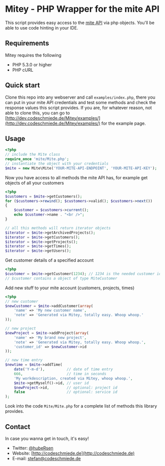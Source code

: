 Mitey - PHP Wrapper for the mite API
====================================
This script provides easy access to the [mite API](http://mite.yo.lk/api/index.html) via php objects. You'll be able to use code hinting in your IDE.

Requirements
------------
Mitey requires the following
* PHP 5.3.0 or higher
* PHP cURL

Quick start
-----------
Clone this repo into any webserver and call `examples/index.php`, there you can put in your mite API credentials and
test some methods and check the response values this script provides. If you are, for whatever reason, not able to
clone this, you can go to [http://dev.codeschmiede.de/Mitey/examples/](http://dev.codeschmiede.de/Mitey/examples/) for the example page.

Usage
-----
```php
<?php
// include the Mite class
require_once 'mite/Mite.php';
// instantiate the object with your credentials
$mite = new Mite\Mite('YOUR-MITE-API-ENDPOINT', 'YOUR-MITE-API-KEY');
```

Now you have access to all methods the mite API has, for example get objects of all your customers
```php
<?php
$customers = $mite->getCustomers();
for ($customers->rewind(); $customers->valid(); $customers->next())
{
	$customer = $customers->current();
	echo $customer->name . "<br />";
}

// all this methods will return iterator objects
$iterator = $mite->getArchivedProjects();
$iterator = $mite->getCustomers();
$iterator = $mite->getProjects();
$iterator = $mite->getTimes();
$iterator = $mite->getUsers();
```

Get customer details of a specified account
```php
<?php
$customer = $mite->getCustomer(1234); // 1234 is the needed customer id
// $customer contains a object of type MiteCustomer
```

Add new stuff to your mite account (customers, projects, times)
```php
<?php
// new customer
$newCustomer = $mite->addCustomer(array(
	'name' => 'My new customer name',
	'note' => 'Generated via Mitey, totally easy. Whoop whoop.'
));

// new project
$newProject = $mite->addProject(array(
	'name' => 'My brand new project',
	'note' => 'Generated via Mitey, totally easy. Whoop whoop.',
	'customer_id' => $newCustomer->id
));

// new time entry
$newtime = $mite->addTime(
	date('Y-m-d'), 			// date of time entry
	666, 					// time in seconds
	'My workdescription, created via Mitey, whoop whoop.', 
	$mite->getMyself()->id,	// user id
	$newProject->id,		// optional: project id
	false					// optional: service id
);
```

Look into the code `Mite/Mite.php` for a complete list of methods this library provides.

Contact
-------
In case you wanna get in touch, it's easy!
* Twitter: [@hubeRsen](http://twitter.com/hubeRsen)
* Website: [http://codeschmiede.de](http://codeschmiede.de)
* E-mail: [stefan@codeschmiede.de](mailto:stefan@codeschmiede.de)
